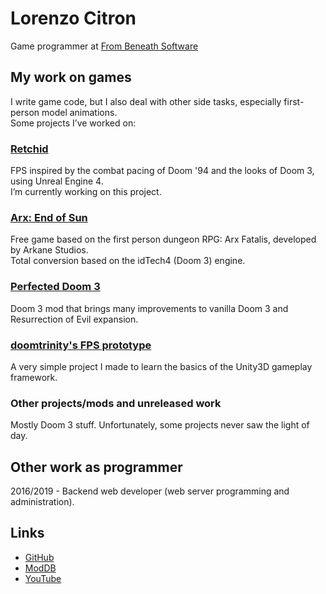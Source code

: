 # Lorenzo Citron

Game programmer at [From Beneath Software](https://www.from-beneath-software.com/)

## My work on games
I write game code, but I also deal with other side tasks, especially first-person model animations.  
Some projects I’ve worked on:

### [Retchid](https://store.steampowered.com/app/1419060/Retchid/)
FPS inspired by the combat pacing of Doom '94 and the looks of Doom 3, using Unreal Engine 4.  
I’m currently working on this project.

### [Arx: End of Sun](https://www.moddb.com/mods/arx-end-of-sun)
Free game based on the first person dungeon RPG: Arx Fatalis, developed by Arkane Studios.  
Total conversion based on the idTech4 (Doom 3) engine.

### [Perfected Doom 3](https://www.moddb.com/mods/perfected-doom-3-version-500)
Doom 3 mod that brings many improvements to vanilla Doom 3 and Resurrection of Evil expansion.

### [doomtrinity's FPS prototype](https://www.youtube.com/watch?v=bkWZRlPL54c)
A very simple project I made to learn the basics of the Unity3D gameplay framework.

### Other projects/mods and unreleased work
Mostly Doom 3 stuff. Unfortunately, some projects never saw the light of day.

## Other work as programmer
2016/2019 - Backend web developer (web server programming and administration).

## Links
- [GitHub](https://github.com/doomtrinity)  
- [ModDB](https://www.moddb.com/members/doomtrinity)  
- [YouTube](https://www.youtube.com/channel/UC9GW_qyhMwibSBWK9R6ii1Q)  
